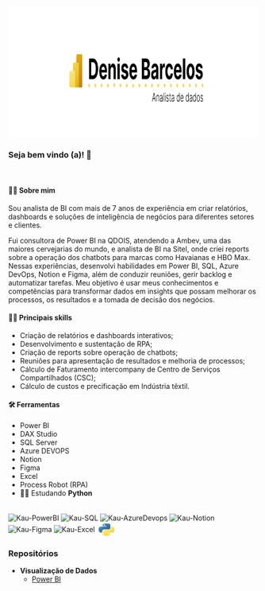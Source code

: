 <div align="middle">
<img src="https://github.com/DeniseBP/DeniseBP/blob/main/Capa.png" alt="Denise Barcelos" height="262" width="973">
</div>

### Seja bem vindo (a)! 👋
<br>

#### &#128587;&#8205;&#9792;&#65039; Sobre mim

Sou analista de BI com mais de 7 anos de experiência em criar relatórios, dashboards e soluções de inteligência de negócios para diferentes setores e clientes. <br>

Fui consultora de Power BI na QDOIS, atendendo a Ambev, uma das maiores cervejarias do mundo, e analista de BI na Sitel, onde criei reports sobre a operação dos chatbots para marcas como Havaianas e HBO Max. Nessas experiências, desenvolvi habilidades em Power BI, SQL, Azure DevOps, Notion e Figma, além de conduzir reuniões, gerir backlog e automatizar tarefas. Meu objetivo é usar meus conhecimentos e competências para transformar dados em insights que possam melhorar os processos, os resultados e a tomada de decisão dos negócios.

#### 🤹🏻 Principais skills
- Criação de relatórios e dashboards interativos;
- Desenvolvimento e sustentação de RPA;
- Criação de reports sobre operação de chatbots;
- Reuniões para apresentação de resultados e melhoria de processos;
- Cálculo de Faturamento intercompany de Centro de Serviços Compartilhados (CSC);
- Cálculo de custos e precificação em Indústria têxtil.

#### 🛠️ Ferramentas
- Power BI
- DAX Studio
- SQL Server
- Azure DEVOPS
- Notion
- Figma
- Excel
- Process Robot (RPA)
- 👩‍💻 Estudando **Python**

<div style="display: inline_block"><br>
  <img align="center" alt="Kau-PowerBI" height="27" width="23" <(img src= "https://github.com/DeniseBP/DeniseBP/assets/135619206/d7a5e96d-e09e-4994-b6cc-949cb1a689de" />
  <img align="center" alt="Kau-SQL" height="27" width="25" <(img src= "https://github.com/DeniseBP/DeniseBP/assets/135619206/76fd0f44-8153-4a01-84a6-2d138a3d933b" />
  <img align="center" alt="Kau-AzureDevops" height="27" width="25" <(img src= "https://github.com/DeniseBP/DeniseBP/assets/135619206/59127530-01d8-4806-b64f-b796afff3312" />
  <img align="center" alt="Kau-Notion" height="27" width="25" <(img src= "https://github.com/DeniseBP/DeniseBP/assets/135619206/dd8c6972-a75d-441c-86c4-8d45cfa570bc" />
  <img align="center" alt="Kau-Figma" height="27" width="25" <img src="https://cdn.jsdelivr.net/gh/devicons/devicon/icons/figma/figma-original.svg" />
  <img align="center" alt="Kau-Excel" height="27" width="27" <img src="https://github.com/DeniseBP/DeniseBP/assets/135619206/2fb7118b-91ae-44c6-a629-bc30f8bc769c" />
  <img align="center" alt="Kau-Python" height="30" width="40" src="https://raw.githubusercontent.com/devicons/devicon/master/icons/python/python-original.svg">
<br>

### Repositórios
- <b>Visualização de Dados</b>
  - [Power BI](https://github.com/DeniseBP/Relatorios_PBI)




<!--
**DeniseBP/DeniseBP** is a ✨ _special_ ✨ repository because its `README.md` (this file) appears on your GitHub profile.

Here are some ideas to get you started:

- 🔭 I’m currently working on ...
- 🌱 I’m currently learning ...
- 👯 I’m looking to collaborate on ...
- 🤔 I’m looking for help with ...
- 💬 Ask me about ...
- 📫 How to reach me: ...
- 😄 Pronouns: ...
- ⚡ Fun fact: ...
-->


